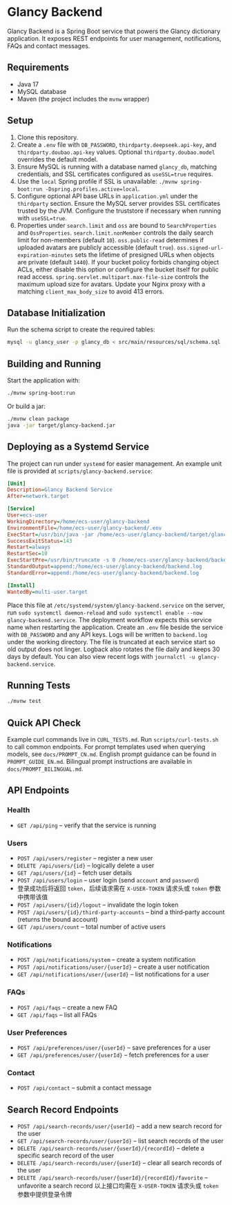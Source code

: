 # Glancy Backend

Glancy Backend is a Spring Boot service that powers the Glancy dictionary application. It exposes REST endpoints for user management, notifications, FAQs and contact messages.

## Requirements

- Java 17
- MySQL database
- Maven (the project includes the `mvnw` wrapper)

## Setup

1. Clone this repository.
2. Create a `.env` file with `DB_PASSWORD`, `thirdparty.deepseek.api-key`, and `thirdparty.doubao.api-key` values. Optional `thirdparty.doubao.model` overrides the default model.
3. Ensure MySQL is running with a database named `glancy_db`, matching credentials, and SSL certificates configured as `useSSL=true` requires.
4. Use the `local` Spring profile if SSL is unavailable: `./mvnw spring-boot:run -Dspring.profiles.active=local`.
5. Configure optional API base URLs in `application.yml` under the `thirdparty` section.
Ensure the MySQL server provides SSL certificates trusted by the JVM. Configure the truststore if necessary when running with `useSSL=true`.
6. Properties under `search.limit` and `oss` are bound to `SearchProperties` and `OssProperties`.
   `search.limit.nonMember` controls the daily search limit for non-members (default `10`).
   `oss.public-read` determines if uploaded avatars are publicly accessible (default `true`).
   `oss.signed-url-expiration-minutes` sets the lifetime of presigned URLs when objects are private (default `1440`).
   If your bucket policy forbids changing object ACLs, either disable this option
   or configure the bucket itself for public read access.
   `spring.servlet.multipart.max-file-size` controls the maximum upload size for avatars.
   Update your Nginx proxy with a matching `client_max_body_size` to avoid 413 errors.

## Database Initialization

Run the schema script to create the required tables:
```bash
mysql -u glancy_user -p glancy_db < src/main/resources/sql/schema.sql
```

## Building and Running

Start the application with:

```bash
./mvnw spring-boot:run
```

Or build a jar:

```bash
./mvnw clean package
java -jar target/glancy-backend.jar
```

## Deploying as a Systemd Service

The project can run under `systemd` for easier management. An example unit file
is provided at `scripts/glancy-backend.service`:

```ini
[Unit]
Description=Glancy Backend Service
After=network.target

[Service]
User=ecs-user
WorkingDirectory=/home/ecs-user/glancy-backend
EnvironmentFile=/home/ecs-user/glancy-backend/.env
ExecStart=/usr/bin/java -jar /home/ecs-user/glancy-backend/target/glancy-backend.jar
SuccessExitStatus=143
Restart=always
RestartSec=10
ExecStartPre=/usr/bin/truncate -s 0 /home/ecs-user/glancy-backend/backend.log
StandardOutput=append:/home/ecs-user/glancy-backend/backend.log
StandardError=append:/home/ecs-user/glancy-backend/backend.log

[Install]
WantedBy=multi-user.target
```

Place this file at `/etc/systemd/system/glancy-backend.service` on the server,
run `sudo systemctl daemon-reload` and `sudo systemctl enable --now glancy-backend.service`.
The deployment workflow expects this service name when restarting the application.
Create an `.env` file beside the service with `DB_PASSWORD` and any API keys.
Logs will be written to `backend.log` under the working directory. The file is truncated at each service start so old output does not linger. Logback also rotates the file daily and keeps 30 days by default.
You can also view recent logs with `journalctl -u glancy-backend.service`.

## Running Tests

```bash
./mvnw test
```
## Quick API Check
Example curl commands live in `CURL_TESTS.md`. Run `scripts/curl-tests.sh` to call common endpoints.
For prompt templates used when querying models, see `docs/PROMPT_CN.md`.
English prompt guidance can be found in `PROMPT_GUIDE_EN.md`.
Bilingual prompt instructions are available in `docs/PROMPT_BILINGUAL.md`.
## API Endpoints


### Health
- `GET /api/ping` – verify that the service is running

### Users
- `POST /api/users/register` – register a new user
- `DELETE /api/users/{id}` – logically delete a user
- `GET /api/users/{id}` – fetch user details
- `POST /api/users/login` – user login (send `account` and `password`)
- 登录成功后将返回 `token`，后续请求需在 `X-USER-TOKEN` 请求头或 `token` 参数中携带该值
- `POST /api/users/{id}/logout` – invalidate the login token
- `POST /api/users/{id}/third-party-accounts` – bind a third‑party account (returns the bound account)
- `GET /api/users/count` – total number of active users

### Notifications
- `POST /api/notifications/system` – create a system notification
- `POST /api/notifications/user/{userId}` – create a user notification
- `GET /api/notifications/user/{userId}` – list notifications for a user

### FAQs
- `POST /api/faqs` – create a new FAQ
- `GET /api/faqs` – list all FAQs

### User Preferences
- `POST /api/preferences/user/{userId}` – save preferences for a user
- `GET /api/preferences/user/{userId}` – fetch preferences for a user

### Contact
- `POST /api/contact` – submit a contact message

## Search Record Endpoints

- `POST /api/search-records/user/{userId}` – add a new search record for the user
- `GET /api/search-records/user/{userId}` – list search records of the user
- `DELETE /api/search-records/user/{userId}/{recordId}` – delete a specific search record of the user
- `DELETE /api/search-records/user/{userId}` – clear all search records of the user
- `DELETE /api/search-records/user/{userId}/{recordId}/favorite` – unfavorite a search record
  以上接口均需在 `X-USER-TOKEN` 请求头或 `token` 参数中提供登录令牌



